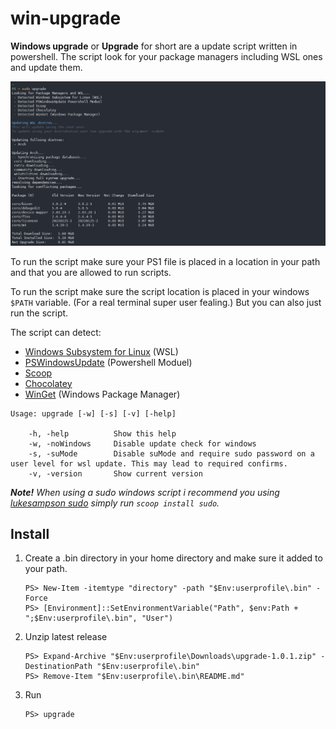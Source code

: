 # win-upgrade
**Windows upgrade** or **Upgrade** for short are a update script written in powershell. The script look for your package managers including WSL ones and update them.

![](https://github.com/AndreasBrostrom/win-upgrade/blob/main/resources/demo.png)

To run the script make sure your PS1 file is placed in a location in your path and that you are allowed to run scripts. 

To run the script make sure the script location is placed in your windows `$PATH` variable. (For a real terminal super user fealing.) But you can also just run the script.

The script can detect:
 - [Windows Subsystem for Linux](https://docs.microsoft.com/en-us/windows/wsl/install) (WSL)
 - [PSWindowsUpdate](https://www.powershellgallery.com/packages/PSWindowsUpdate/2.2.0.2) (Powershell Moduel)
 - [Scoop](https://scoop.sh/)
 - [Chocolatey](https://chocolatey.org/)
 - [WinGet](https://docs.microsoft.com/en-us/windows/package-manager/winget/) (Windows Package Manager)

```pwsh
Usage: upgrade [-w] [-s] [-v] [-help]

    -h, -help          Show this help
    -w, -noWindows     Disable update check for windows
    -s, -suMode        Disable suMode and require sudo password on a user level for wsl update. This may lead to required confirms.
    -v, -version       Show current version
```

***Note!** When using a sudo windows script i recommend you using [lukesampson sudo](https://github.com/lukesampson/psutils/blob/master/sudo.ps1) simply run `scoop install sudo`.*

## Install

1. Create a .bin directory in your home directory and make sure it added to your path.
   ```pwsh
   PS> New-Item -itemtype "directory" -path "$Env:userprofile\.bin" -Force
   PS> [Environment]::SetEnvironmentVariable("Path", $env:Path + ";$Env:userprofile\.bin", "User")
   ```
2. Unzip latest release
   ```pwsh
   PS> Expand-Archive "$Env:userprofile\Downloads\upgrade-1.0.1.zip" -DestinationPath "$Env:userprofile\.bin"
   PS> Remove-Item "$Env:userprofile\.bin\README.md"
   ```
3. Run
   ```pwsh
   PS> upgrade
   ```